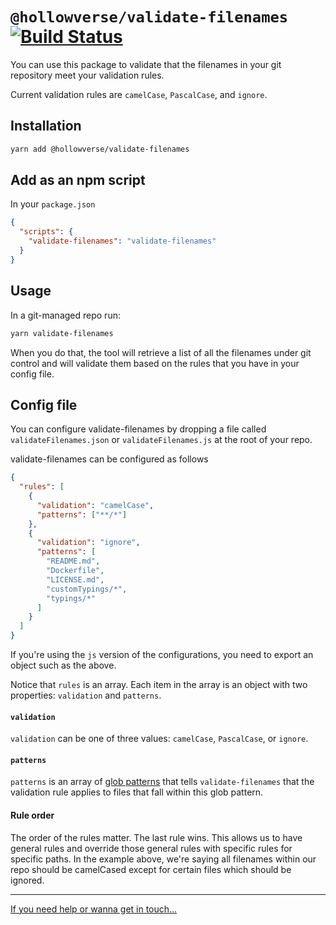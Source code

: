# `@hollowverse/validate-filenames` [![Build Status](https://travis-ci.org/hollowverse/validate-filenames.svg?branch=master)](https://travis-ci.org/hollowverse/validate-filenames)

You can use this package to validate that the filenames in your git repository
meet your validation rules.

Current validation rules are `camelCase`, `PascalCase`, and `ignore`.

## Installation

```bash
yarn add @hollowverse/validate-filenames
```

## Add as an npm script

In your `package.json`

```json
{
  "scripts": {
    "validate-filenames": "validate-filenames"
  }
}
```

## Usage

In a git-managed repo run:

```bash
yarn validate-filenames
```

When you do that, the tool will retrieve a list of all the filenames under git
control and will validate them based on the rules that you have in your config
file.

## Config file

You can configure validate-filenames by dropping a file called `validateFilenames.json`
or `validateFilenames.js` at the root of your repo.

validate-filenames can be configured as follows

```json
{
  "rules": [
    {
      "validation": "camelCase",
      "patterns": ["**/*"]
    },
    {
      "validation": "ignore",
      "patterns": [
        "README.md",
        "Dockerfile",
        "LICENSE.md",
        "customTypings/*",
        "typings/*"
      ]
    }
  ]
}
```

If you're using the `js` version of the configurations, you need to export an object such as the above.

Notice that `rules` is an array. Each item in the array is an object with two
properties: `validation` and `patterns`.

#### `validation`

`validation` can be one of three values: `camelCase`, `PascalCase`, or `ignore`.

#### `patterns`

`patterns` is an array of
[glob patterns](https://github.com/isaacs/node-glob#glob-primer) that tells
`validate-filenames` that the validation rule applies to files that fall within
this glob pattern.

#### Rule order

The order of the rules matter. The last rule wins. This allows us to have
general rules and override those general rules with specific rules for specific
paths. In the example above, we're saying all filenames within our repo should
be camelCased except for certain files which should be ignored.

---

[If you need help or wanna get in touch...](https://github.com/hollowverse/hollowverse/wiki/Help)
